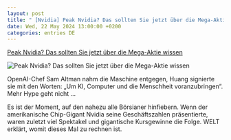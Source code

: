 ```yaml
---
layout: post
title: " [Nvidia] Peak Nvidia? Das sollten Sie jetzt über die Mega-Aktie wissen"
date: Wed, 22 May 2024 13:00:00 +0200
categories: entries DE
---
```

[Peak Nvidia? Das sollten Sie jetzt über die Mega-Aktie wissen](https://www.welt.de/wirtschaft/plus251620964/Peak-Nvidia-Das-sollten-Sie-jetzt-ueber-die-Mega-Aktie-wissen.html)

![Peak Nvidia? Das sollten Sie jetzt über die Mega-Aktie wissen](https://img.welt.de/img/wirtschaft/mobile251621366/8461357127-ci16x9-w1200-fnov-fpotl-fpi157750653/DWO-Teaser-Nvidia-mki.jpg)

OpenAI-Chef Sam Altman nahm die Maschine entgegen, Huang signierte sie mit den Worten: „Um KI, Computer und die Menschheit voranzubringen“. Mehr Hype geht nicht ...

Es ist der Moment, auf den nahezu alle Börsianer hinfiebern. Wenn der amerikanische Chip-Gigant Nvidia seine Geschäftszahlen präsentierte, waren zuletzt viel Spektakel und gigantische Kursgewinne die Folge. WELT erklärt, womit dieses Mal zu rechnen ist.

